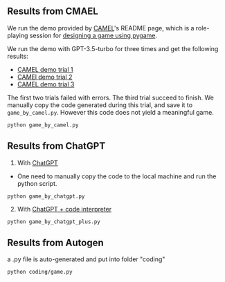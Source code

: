 ## Results from CMAEL

We run the demo provided by [CAMEL](https://github.com/camel-ai/camel)'s README page, which is a role-playing session for [designing a game using pygame](https://colab.research.google.com/drive/1AzP33O8rnMW__7ocWJhVBXjKziJXPtim?usp=sharing).

We run the demo with GPT-3.5-turbo for three times and get the following results:
- [CAMEL demo trial 1](https://github.com/microsoft/FLAML/blob/evaluation/evaluation/game/camel_demo_trial1.ipynb)
- [CAMEl demo trial 2](https://github.com/microsoft/FLAML/blob/evaluation/evaluation/game/camel_demo_trial2.ipynb)
- [CAMEL demo trial 3](https://github.com/microsoft/FLAML/blob/evaluation/evaluation/game/camel_demo_trial3.ipynb)

The first two trials failed with errors. The third trial succeed to finish. We manually copy the code generated during this trial, and save it to `game_by_camel.py`. However this code does not yield a meaningful game.
```
python game_by_camel.py
```


## Results from ChatGPT

1. With [ChatGPT](https://chat.openai.com/share/3979acef-ed49-4068-a72b-ae2712d75ecd)
- One need to manually copy the code to the local machine and run the python script.
```
python game_by_chatgpt.py
```

2. With [ChatGPT + code interpreter](https://chat.openai.com/share/b9767dc7-a879-4987-a1a9-1981b40b11b5)

```
python game_by_chatgpt_plus.py
```

## Results from Autogen
a .py file is auto-generated and put into folder "coding"

```
python coding/game.py
```
